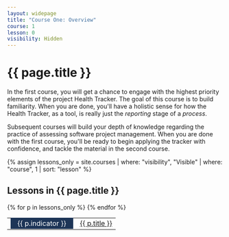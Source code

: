 ```yaml
---
layout: widepage
title: "Course One: Overview"
course: 1
lesson: 0
visibility: Hidden
---
```


# {{ page.title }}

In the first course, you will get a chance to engage with the highest priority elements of the project Health Tracker. The goal of this course is to build familiarity. When you are done, you'll have a holistic sense for how the Health Tracker, as a tool, is really just the *reporting* stage of a *process*. 

Subsequent courses will build your depth of knowledge regarding the practice of assessing software project management. When you are done with the first course, you'll be ready to begin applying the tracker with confidence, and tackle the material in the second course.


{% assign lessons_only = site.courses | where: "visibility", "Visible" | where: "course", 1 | sort: "lesson" %}

## Lessons in {{ page.title }}

<table class="usa-table--borderless">
{% for p in lessons_only  %}
<tr>
    <td>
        <span style="background: #1d3557; color: white; padding-left: 1em; padding-right: 1em;padding-top: 0.2em; padding-bottom: 0.2em; "> {{ p.indicator }} </span> 
    </td>
    <td> 
        <a href="{{ p.url | prepend: site.baseurl }}">{{ p.title }}</a>
    </td>
</tr>
{% endfor %}
</table>